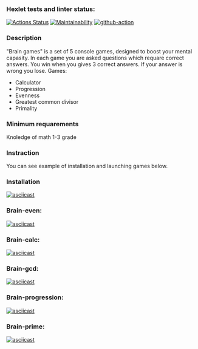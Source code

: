 ### Hexlet tests and linter status:
[![Actions Status](https://github.com/bolotovda/python-project-lvl1/workflows/hexlet-check/badge.svg)](https://github.com/bolotovda/python-project-lvl1/actions)
[![Maintainability](https://api.codeclimate.com/v1/badges/a99a88d28ad37a79dbf6/maintainability)](https://codeclimate.com/github/codeclimate/codeclimate/maintainability)
[![github-action](https://github.com/bolotovda/python-project-lvl1/actions/workflows/lint.yml/badge.svg)](https://github.com/bolotovda/python-project-lvl1/actions/workflows/lint.yml)

### Description
"Brain games" is a set of 5 console games, designed to boost your mental capasity. In each game you are asked questions which requare correct answers. You win when you gives 3 correct answers. If your answer is wrong you lose. Games:

- Calculator
- Progression
- Evenness
- Greatest common divisor
- Primality

### Minimum requarements

Knoledge of math 1-3 grade

### Instraction

You can see example of installation and launching games below.

### Installation

[![asciicast](https://asciinema.org/a/SANlp2gOvKeqFuAi9gHlTzIgm.svg)](https://asciinema.org/a/SANlp2gOvKeqFuAi9gHlTzIgm)

### Brain-even:
[![asciicast](https://asciinema.org/a/0rYpkL1YM102rTYMBqE8quePS.svg)](https://asciinema.org/a/0rYpkL1YM102rTYMBqE8quePS)

### Brain-calc:
[![asciicast](https://asciinema.org/a/xdHsnloCcdfUgJxEJcvbTeQnm.svg)](https://asciinema.org/a/xdHsnloCcdfUgJxEJcvbTeQnm)

### Brain-gcd:
[![asciicast](https://asciinema.org/a/9M9BGqMALv9lC5ME3V1C6d5nt.svg)](https://asciinema.org/a/9M9BGqMALv9lC5ME3V1C6d5nt)

### Brain-progression:
[![asciicast](https://asciinema.org/a/ZJe4NWjBg96iVqYcBeogq2j05.svg)](https://asciinema.org/a/ZJe4NWjBg96iVqYcBeogq2j05)

### Brain-prime:
[![asciicast](https://asciinema.org/a/Nw3U5I4cAga8RRRYvk2pmf3g6.svg)](https://asciinema.org/a/Nw3U5I4cAga8RRRYvk2pmf3g6)
